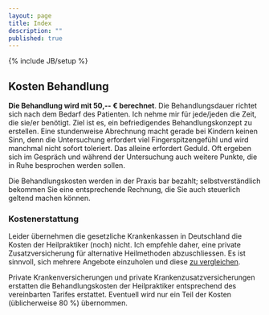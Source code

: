 ```yaml
---
layout: page
title: Index
description: ""
published: true
---
```


{% include JB/setup %}

## Kosten **Behandlung**

****Die Behandlung wird mit 50,-- € berechnet****. Die Behandlungsdauer richtet sich nach dem Bedarf des Patienten. Ich nehme mir für jede/jeden die Zeit, die sie/er benötigt. Ziel ist es, ein befriedigendes Behandlungskonzept zu erstellen. Eine stundenweise Abrechnung macht gerade bei Kindern keinen Sinn, denn die Untersuchung erfordert viel Fingerspitzengefühl und wird manchmal nicht sofort toleriert. Das alleine erfordert Geduld. Oft ergeben sich im Gespräch und während der Untersuchung auch weitere Punkte, die in Ruhe besprochen werden sollen.  

Die Behandlungskosten werden in der Praxis bar bezahlt; selbstverständlich bekommen Sie eine entsprechende Rechnung, die Sie auch steuerlich geltend machen können.

### Kostenerstattung

Leider übernehmen die gesetzliche Krankenkassen in Deutschland die Kosten der Heilpraktiker (noch) nicht. Ich empfehle daher, eine private Zusatzversicherung für alternative Heilmethoden abzuschliessen. Es ist sinnvoll, sich mehrere Angebote einzuholen und diese [zu vergleichen](http://www.versicherung-vergleiche.de/krankenzusatzversicherung/ambulante-zusatzversicherung_2.php).

Private Krankenversicherungen und private Krankenzusatzversicherungen erstatten die Behandlungskosten der Heilpraktiker entsprechend des vereinbarten Tarifes erstattet. Eventuell wird nur ein Teil der Kosten (üblicherweise 80 %) übernommen.